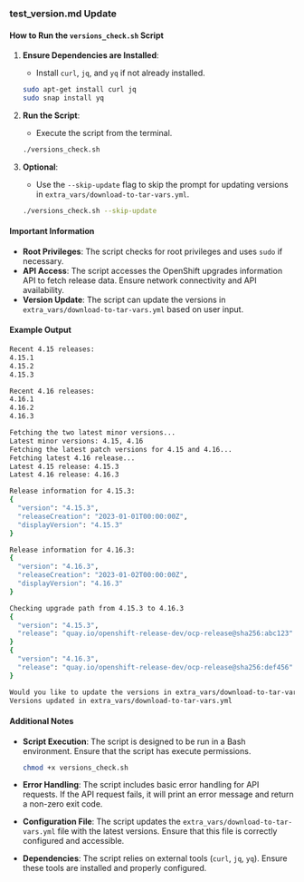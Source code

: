 ### test_version.md Update

#### How to Run the `versions_check.sh` Script

1. **Ensure Dependencies are Installed**:
   - Install `curl`, `jq`, and `yq` if not already installed.
   ```bash
   sudo apt-get install curl jq
   sudo snap install yq
   ```

2. **Run the Script**:
   - Execute the script from the terminal.
   ```bash
   ./versions_check.sh
   ```

3. **Optional**:
   - Use the `--skip-update` flag to skip the prompt for updating versions in `extra_vars/download-to-tar-vars.yml`.
   ```bash
   ./versions_check.sh --skip-update
   ```

#### Important Information

- **Root Privileges**: The script checks for root privileges and uses `sudo` if necessary.
- **API Access**: The script accesses the OpenShift upgrades information API to fetch release data. Ensure network connectivity and API availability.
- **Version Update**: The script can update the versions in `extra_vars/download-to-tar-vars.yml` based on user input.

#### Example Output

```bash
Recent 4.15 releases:
4.15.1
4.15.2
4.15.3

Recent 4.16 releases:
4.16.1
4.16.2
4.16.3

Fetching the two latest minor versions...
Latest minor versions: 4.15, 4.16
Fetching the latest patch versions for 4.15 and 4.16...
Fetching latest 4.16 release...
Latest 4.15 release: 4.15.3
Latest 4.16 release: 4.16.3

Release information for 4.15.3:
{
  "version": "4.15.3",
  "releaseCreation": "2023-01-01T00:00:00Z",
  "displayVersion": "4.15.3"
}

Release information for 4.16.3:
{
  "version": "4.16.3",
  "releaseCreation": "2023-01-02T00:00:00Z",
  "displayVersion": "4.16.3"
}

Checking upgrade path from 4.15.3 to 4.16.3
{
  "version": "4.15.3",
  "release": "quay.io/openshift-release-dev/ocp-release@sha256:abc123"
}
{
  "version": "4.16.3",
  "release": "quay.io/openshift-release-dev/ocp-release@sha256:def456"
}

Would you like to update the versions in extra_vars/download-to-tar-vars.yml? (y/n): y
Versions updated in extra_vars/download-to-tar-vars.yml
```

#### Additional Notes

- **Script Execution**: The script is designed to be run in a Bash environment. Ensure that the script has execute permissions.
  ```bash
  chmod +x versions_check.sh
  ```

- **Error Handling**: The script includes basic error handling for API requests. If the API request fails, it will print an error message and return a non-zero exit code.

- **Configuration File**: The script updates the `extra_vars/download-to-tar-vars.yml` file with the latest versions. Ensure that this file is correctly configured and accessible.

- **Dependencies**: The script relies on external tools (`curl`, `jq`, `yq`). Ensure these tools are installed and properly configured.
